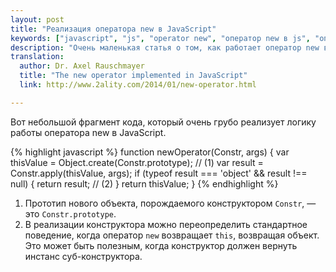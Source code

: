 ```yaml
---
layout: post
title: "Реализация оператора new в JavaScript"
keywords: ["javascript", "js", "operator new", "оператор new в js", "оператор new", "конструктор js", "ООП", "наследование"]
description: "Очень маленькая статья о том, как работает оператор new в js"
translation: 
  author: Dr. Axel Rauschmayer
  title: "The new operator implemented in JavaScript"
  link: http://www.2ality.com/2014/01/new-operator.html

---
```


Вот небольшой фрагмент кода, который очень грубо реализует логику работы 
оператора new в JavaScript.

{% highlight javascript %}
function newOperator(Constr, args) {
  var thisValue = Object.create(Constr.prototype); // (1)
  var result = Constr.apply(thisValue, args);
  if (typeof result === 'object' && result !== null) {
    return result; // (2)
  }
  return thisValue;
}
{% endhighlight %}


1.  Прототип нового объекта, порождаемого конструктором `Constr`, — это `Constr.prototype`.
2.  В реализации конструктора можно переопределить стандартное поведение, когда
    оператор `new` возвращает `this`, возвращая объект. Это может быть полезным,
    когда конструктор должен вернуть инстанс суб-конструктора.
